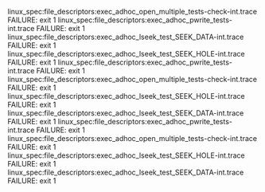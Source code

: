 linux_spec:file_descriptors:exec_adhoc_open_multiple_tests-check-int.trace FAILURE: exit 1
linux_spec:file_descriptors:exec_adhoc_pwrite_tests-int.trace FAILURE: exit 1
linux_spec:file_descriptors:exec_adhoc_lseek_test_SEEK_DATA-int.trace FAILURE: exit 1
linux_spec:file_descriptors:exec_adhoc_lseek_test_SEEK_HOLE-int.trace FAILURE: exit 1
linux_spec:file_descriptors:exec_adhoc_pwrite_tests-int.trace FAILURE: exit 1
linux_spec:file_descriptors:exec_adhoc_open_multiple_tests-check-int.trace FAILURE: exit 1
linux_spec:file_descriptors:exec_adhoc_lseek_test_SEEK_HOLE-int.trace FAILURE: exit 1
linux_spec:file_descriptors:exec_adhoc_lseek_test_SEEK_DATA-int.trace FAILURE: exit 1
linux_spec:file_descriptors:exec_adhoc_pwrite_tests-int.trace FAILURE: exit 1
linux_spec:file_descriptors:exec_adhoc_open_multiple_tests-check-int.trace FAILURE: exit 1
linux_spec:file_descriptors:exec_adhoc_lseek_test_SEEK_HOLE-int.trace FAILURE: exit 1
linux_spec:file_descriptors:exec_adhoc_lseek_test_SEEK_DATA-int.trace FAILURE: exit 1
